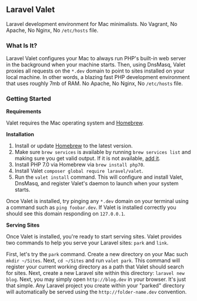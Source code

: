 ## Laravel Valet

Laravel development environment for Mac minimalists. No Vagrant, No Apache, No Nginx, No `/etc/hosts` file.

### What Is It?

Laravel Valet configures your Mac to always run PHP's built-in web server in the background when your machine starts. Then, using DnsMasq, Valet proxies all requests on the `*.dev` domain to point to sites installed on your local machine. In other words, a blazing fast PHP development environment that uses roughly 7mb of RAM. No Apache, No Nginx, No `/etc/hosts` file.

### Getting Started

**Requirements**

Valet requires the Mac operating system and [Homebrew](http://brew.sh/).

**Installation**

1. Install or update [Homebrew](http://brew.sh/) to the latest version.
2. Make sure `brew services` is available by running `brew services list` and making sure you get valid output. If it is not available, [add it](https://github.com/Homebrew/homebrew-services).
3. Install PHP 7.0 via Homebrew via `brew install php70`.
4. Install Valet `composer global require laravel/valet`.
5. Run the `valet install` command. This will configure and install Valet, DnsMasq, and register Valet's daemon to launch when your system starts.

Once Valet is installed, try pinging any `*.dev` domain on your terminal using a command such as `ping foobar.dev`. If Valet is installed correctly you should see this domain responding on `127.0.0.1`.

**Serving Sites**

Once Valet is installed, you're ready to start serving sites. Valet provides two commands to help you serve your Laravel sites: `park` and `link`.

First, let's try the `park` command. Create a new directory on your Mac such `mkdir ~/Sites`. Next, `cd ~/Sites` and run `valet park`. This command will register your current working directory as a path that Valet should search for sites. Next, create a new Laravel site within this directory: `laravel new blog`. Next, you may simply open `http://blog.dev` in your browser. It's just that simple. Any Laravel project you create within your "parked" directory will automatically be served using the `http://folder-name.dev` convention.




